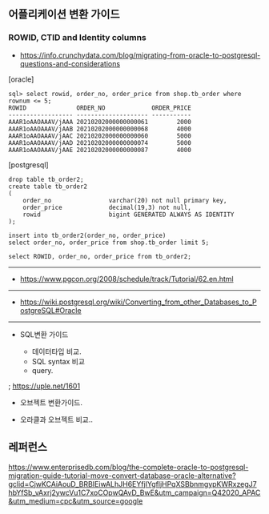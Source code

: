 ## 어플리케이션 변환 가이드 ##



### ROWID, CTID and Identity columns ###

* https://info.crunchydata.com/blog/migrating-from-oracle-to-postgresql-questions-and-considerations

[oracle]
```
sql> select rowid, order_no, order_price from shop.tb_order where rownum <= 5;
ROWID              ORDER_NO             ORDER_PRICE
------------------ -------------------- -----------
AAAR1oAAOAAAV/jAAA 20210202000000000061        2000
AAAR1oAAOAAAV/jAAB 20210202000000000068        4000
AAAR1oAAOAAAV/jAAC 20210202000000000060        5000
AAAR1oAAOAAAV/jAAD 20210202000000000074        5000
AAAR1oAAOAAAV/jAAE 20210202000000000087        4000
```
[postgresql]
```
drop table tb_order2;
create table tb_order2
(
 	order_no                varchar(20) not null primary key,
 	order_price             decimal(19,3) not null,
	rowid					bigint GENERATED ALWAYS AS IDENTITY
);

insert into tb_order2(order_no, order_price)  
select order_no, order_price from shop.tb_order limit 5;

select ROWID, order_no, order_price from tb_order2;
```











-------------

* https://www.pgcon.org/2008/schedule/track/Tutorial/62.en.html
------
* https://wiki.postgresql.org/wiki/Converting_from_other_Databases_to_PostgreSQL#Oracle


-------------


* SQL변환 가이드

  - 데이터타입 비교.
  - SQL syntax 비교
  - query.


;  https://uple.net/1601

* 오브젝트 변환가이드.

- 오라클과 오브젝트 비교..


## 레퍼런스 ##

https://www.enterprisedb.com/blog/the-complete-oracle-to-postgresql-migration-guide-tutorial-move-convert-database-oracle-alternative?gclid=CjwKCAiAouD_BRBIEiwALhJH6EYfjIYgfljHPqXSBbnmgypKWRxzegJ7hbYfSb_vAxrj2ywcVu1C7xoCOpwQAvD_BwE&utm_campaign=Q42020_APAC&utm_medium=cpc&utm_source=google
